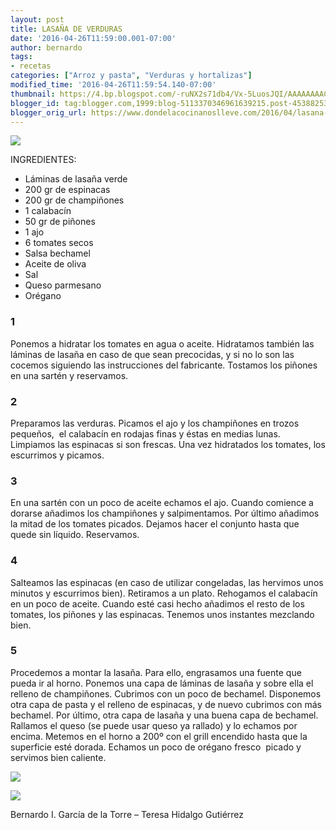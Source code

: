 ```yaml
---
layout: post
title: LASAÑA DE VERDURAS
date: '2016-04-26T11:59:00.001-07:00'
author: bernardo
tags:
- recetas
categories: ["Arroz y pasta", "Verduras y hortalizas"]
modified_time: '2016-04-26T11:59:54.140-07:00'
thumbnail: https://4.bp.blogspot.com/-ruNX2s71db4/Vx-5LuosJQI/AAAAAAAACpE/EqZX_9sBl2U4U23YyorT1ZILWC5D-Zm-ACLcB/s400/04.JPG
blogger_id: tag:blogger.com,1999:blog-5113370346961639215.post-45388253053509261
blogger_orig_url: https://www.dondelacocinanoslleve.com/2016/04/lasana-de-verduras.html
---
```


![](https://4.bp.blogspot.com/-ruNX2s71db4/Vx-5LuosJQI/AAAAAAAACpE/EqZX_9sBl2U4U23YyorT1ZILWC5D-Zm-ACLcB/s400/04.JPG)

  
INGREDIENTES:
* Láminas de lasaña verde
* 200 gr de espinacas
* 200 gr de champiñones
* 1 calabacín
* 50 gr de piñones
* 1 ajo
* 6 tomates secos
* Salsa bechamel
* Aceite de oliva
* Sal
* Queso parmesano
* Orégano  
  

### 1

Ponemos a hidratar los tomates en agua o aceite. Hidratamos también las láminas de lasaña en caso de que sean precocidas, y si no lo son las cocemos siguiendo las instrucciones del fabricante. Tostamos los piñones en una sartén y reservamos.  

### 2

Preparamos las verduras. Picamos el ajo y los champiñones en trozos pequeños,  el calabacín en rodajas finas y éstas en medias lunas. Limpiamos las espinacas si son frescas. Una vez hidratados los tomates, los escurrimos y picamos.  

### 3

En una sartén con un poco de aceite echamos el ajo. Cuando comience a dorarse añadimos los champiñones y salpimentamos. Por último añadimos la mitad de los tomates picados. Dejamos hacer el conjunto hasta que quede sin líquido. Reservamos.  

### 4

Salteamos las espinacas (en caso de utilizar congeladas, las hervimos unos minutos y escurrimos bien). Retiramos a un plato. Rehogamos el calabacín en un poco de aceite. Cuando esté casi hecho añadimos el resto de los tomates, los piñones y las espinacas. Tenemos unos instantes mezclando bien.  

### 5

Procedemos a montar la lasaña. Para ello, engrasamos una fuente que pueda ir al horno. Ponemos una capa de láminas de lasaña y sobre ella el relleno de champiñones. Cubrimos con un poco de bechamel. Disponemos otra capa de pasta y el relleno de espinacas, y de nuevo cubrimos con más bechamel. Por último, otra capa de lasaña y una buena capa de bechamel. Rallamos el queso (se puede usar queso ya rallado) y lo echamos por encima. Metemos en el horno a 200º con el grill encendido hasta que la superficie esté dorada. Echamos un poco de orégano fresco  picado y servimos bien caliente.  

![](https://1.bp.blogspot.com/-3qQtU6uDVK0/Vx-5i6O_MSI/AAAAAAAACpI/aRgZb0czMgwgy9a_M_w0oJZBeQdsth5gACLcB/s400/01.JPG)

  

![](https://4.bp.blogspot.com/-FJWXK7dykWI/Vx-6AfVs7-I/AAAAAAAACpQ/lgiPo8qEWM0RLsDhKYlF8iH1mlhwpOBiQCLcB/s400/03.JPG)

  

Bernardo I. García de la Torre – Teresa Hidalgo Gutiérrez
